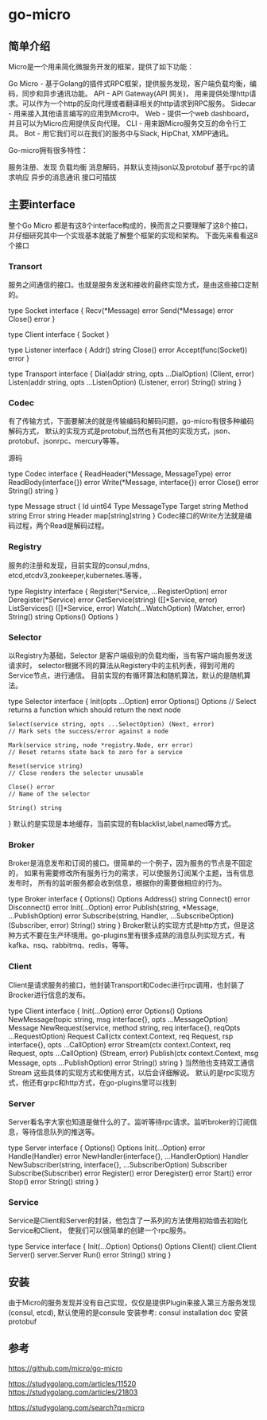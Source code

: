 # go-micro


## 简单介绍

Micro是一个用来简化微服务开发的框架，提供了如下功能：

Go Micro - 基于Golang的插件式RPC框架，提供服务发现，客户端负载均衡，编码，同步和异步通讯功能。
API - API Gateway(API 网关)， 用来提供处理http请求。可以作为一个http的反向代理或者翻译相关的http请求到RPC服务。
Sidecar - 用来接入其他语言编写的应用到Micro中。
Web - 提供一个web dashboard，并且可以为Micro应用提供反向代理。
CLI - 用来跟Micro服务交互的命令行工具。
Bot - 用它我们可以在我们的服务中与Slack, HipChat, XMPP通讯。

Go-micro拥有很多特性：

服务注册、发现
负载均衡
消息解码，并默认支持json以及protobuf
基于rpc的请求响应
异步的消息通讯
接口可插拔

## 主要interface

整个Go Micro 都是有这8个interface构成的，换而言之只要理解了这8个接口，
并仔细研究其中一个实现基本就能了解整个框架的实现和架构。
下面先来看看这8个接口

### Transort

服务之间通信的接口。也就是服务发送和接收的最终实现方式，是由这些接口定制的。

type Socket interface {
    Recv(*Message) error
    Send(*Message) error
    Close() error
}

type Client interface {
    Socket
}

type Listener interface {
    Addr() string
    Close() error
    Accept(func(Socket)) error
}

type Transport interface {
    Dial(addr string, opts ...DialOption) (Client, error)
    Listen(addr string, opts ...ListenOption) (Listener, error)
    String() string
}

### Codec

有了传输方式，下面要解决的就是传输编码和解码问题，go-micro有很多种编码解码方式，
默认的实现方式是protobuf,当然也有其他的实现方式，json、protobuf、jsonrpc、mercury等等。

源码


type Codec interface {
    ReadHeader(*Message, MessageType) error
    ReadBody(interface{}) error
    Write(*Message, interface{}) error
    Close() error
    String() string
}

type Message struct {
    Id     uint64
    Type   MessageType
    Target string
    Method string
    Error  string
    Header map[string]string
}
Codec接口的Write方法就是编码过程，两个Read是解码过程。

### Registry

服务的注册和发现，目前实现的consul,mdns, etcd,etcdv3,zookeeper,kubernetes.等等，

type Registry interface {
    Register(*Service, ...RegisterOption) error
    Deregister(*Service) error
    GetService(string) ([]*Service, error)
    ListServices() ([]*Service, error)
    Watch(...WatchOption) (Watcher, error)
    String() string
    Options() Options
}

### Selector

以Registry为基础，Selector 是客户端级别的负载均衡，当有客户端向服务发送请求时， 
selector根据不同的算法从Registery中的主机列表，得到可用的Service节点，进行通信。
目前实现的有循环算法和随机算法，默认的是随机算法。

type Selector interface {
    Init(opts ...Option) error
    Options() Options
    // Select returns a function which should return the next node
    
    Select(service string, opts ...SelectOption) (Next, error)
    // Mark sets the success/error against a node
    
    Mark(service string, node *registry.Node, err error)
    // Reset returns state back to zero for a service
    
    Reset(service string)
    // Close renders the selector unusable
    
    Close() error
    // Name of the selector
    
    String() string
}
默认的是实现是本地缓存，当前实现的有blacklist,label,named等方式。

### Broker

Broker是消息发布和订阅的接口。很简单的一个例子，因为服务的节点是不固定的，
如果有需要修改所有服务行为的需求，可以使服务订阅某个主题，当有信息发布时，
所有的监听服务都会收到信息，根据你的需要做相应的行为。

type Broker interface {
    Options() Options
    Address() string
    Connect() error
    Disconnect() error
    Init(...Option) error
    Publish(string, *Message, ...PublishOption) error
    Subscribe(string, Handler, ...SubscribeOption) (Subscriber, error)
    String() string
}
Broker默认的实现方式是http方式，但是这种方式不要在生产环境用。go-plugins里有很多成熟的消息队列实现方式，有kafka、nsq、rabbitmq、redis，等等。

### Client

Client是请求服务的接口，他封装Transport和Codec进行rpc调用，也封装了Brocker进行信息的发布。

type Client interface {
    Init(...Option) error
    Options() Options
    NewMessage(topic string, msg interface{}, opts ...MessageOption) Message
    NewRequest(service, method string, req interface{}, reqOpts ...RequestOption) Request
    Call(ctx context.Context, req Request, rsp interface{}, opts ...CallOption) error
    Stream(ctx context.Context, req Request, opts ...CallOption) (Stream, error)
    Publish(ctx context.Context, msg Message, opts ...PublishOption) error
    String() string
}
当然他也支持双工通信 Stream 这些具体的实现方式和使用方式，以后会详细解说。
默认的是rpc实现方式，他还有grpc和http方式，在go-plugins里可以找到

### Server

Server看名字大家也知道是做什么的了。监听等待rpc请求。监听broker的订阅信息，等待信息队列的推送等。

type Server interface {
    Options() Options
    Init(...Option) error
    Handle(Handler) error
    NewHandler(interface{}, ...HandlerOption) Handler
    NewSubscriber(string, interface{}, ...SubscriberOption) Subscriber
    Subscribe(Subscriber) error
    Register() error
    Deregister() error
    Start() error
    Stop() error
    String() string
}

### Service

Service是Client和Server的封装，他包含了一系列的方法使用初始值去初始化Service和Client，
使我们可以很简单的创建一个rpc服务。

type Service interface {
    Init(...Option)
    Options() Options
    Client() client.Client
    Server() server.Server
    Run() error
    String() string
}

## 安装

由于Micro的服务发现并没有自己实现，仅仅是提供Plugin来接入第三方服务发现(consul, etcd), 默认使用的是consule
安装参考: consul installation doc
安装protobuf

## 参考

https://github.com/micro/go-micro

https://studygolang.com/articles/11520
https://studygolang.com/articles/21803

https://studygolang.com/search?q=micro
